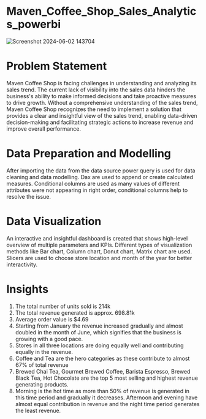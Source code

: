 # Maven_Coffee_Shop_Sales_Analytics_powerbi

![Screenshot 2024-06-02 143704](https://github.com/raha86/Maven_Coffee_Shop_Sales_Analytics_powerbi/assets/99750570/d07826f4-b685-45c3-8c21-e65c1fa6fdf6)

# Problem Statement
Maven Coffee Shop is facing challenges in understanding and analyzing its sales trend. The current lack of visibility into the sales data hinders the business's ability to make informed decisions and take proactive measures to drive growth. Without a comprehensive understanding of the sales trend, Maven Coffee Shop recognizes the need to implement a solution that provides a clear and insightful view of the sales trend, enabling data-driven decision-making and facilitating strategic actions to increase revenue and improve overall performance.


# Data Preparation and Modelling
After importing the data from the data source power query is used for data cleaning and data modelling. Dax are used to append or create calculated measures. Conditional columns are used as many values of different attributes were not appearing in right order, conditional columns help to resolve the issue.

# Data Visualization
An interactive and insightful dashboard is created that shows high-level overview of multiple parameters and KPIs. Different types of visualization methods like Bar chart, Column chart, Donut chart, Matrix chart are used. Slicers are used to choose store location and month of the year for better interactivity.


# Insights
1. The total number of units sold is 214k
2. The total revenue generated is approx. 698.81k
3. Average order value is $4.69
4. Starting from January the revenue increased gradually and almost doubled in the month of June, which signifies that the business is growing with a good pace.
5. Stores in all three locations are doing equally well and contributing equally in the revenue. 
6. Coffee and Tea are the hero categories as these contribute to almost 67% of total revenue
7. Brewed Chai Tea, Gourmet Brewed Coffee, Barista Espresso, Brewed Black Tea, Hot Chocolate are the top 5 most selling and highest revenue generating products.
8. Morning is the hot time as more than 50% of revenue is generated in this time period and gradually it decreases. Afternoon and evening have almost equal contribution in revenue and the night time period generates the least revenue. 

